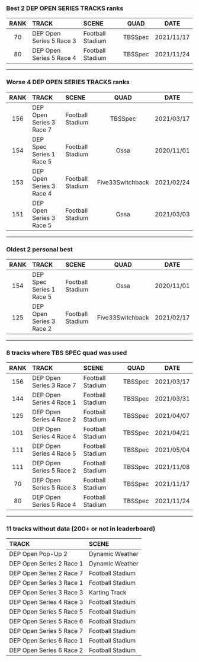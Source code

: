 ### Best 2 DEP OPEN SERIES TRACKS ranks
|RANK|TRACK|SCENE|QUAD|DATE|
|:---:|:---|:---|:---:|:---:|
|70|DEP Open Series 5 Race 3|Football Stadium|TBSSpec|2021/11/17|
|80|DEP Open Series 5 Race 4|Football Stadium|TBSSpec|2021/11/24|
---
### Worse 4 DEP OPEN SERIES TRACKS ranks
|RANK|TRACK|SCENE|QUAD|DATE|
|:---:|:---|:---|:---:|:---:|
|156|DEP Open Series 3 Race 7|Football Stadium|TBSSpec|2021/03/17|
|154|DEP Spec Series 1 Race 5|Football Stadium|Ossa|2020/11/01|
|153|DEP Open Series 3 Race 4|Football Stadium|Five33Switchback|2021/02/24|
|151|DEP Open Series 3 Race 5|Football Stadium|Ossa|2021/03/03|
---
### Oldest 2 personal best
|RANK|TRACK|SCENE|QUAD|DATE|
|:---:|:---|:---|:---:|:---:|
|154|DEP Spec Series 1 Race 5|Football Stadium|Ossa|2020/11/01|
|125|DEP Open Series 3 Race 2|Football Stadium|Five33Switchback|2021/02/17|
---
### 8 tracks where TBS SPEC quad was used
|RANK|TRACK|SCENE|QUAD|DATE|
|:---:|:---|:---|:---:|:---:|
|156|DEP Open Series 3 Race 7|Football Stadium|TBSSpec|2021/03/17|
|144|DEP Open Series 4 Race 1|Football Stadium|TBSSpec|2021/03/31|
|125|DEP Open Series 4 Race 2|Football Stadium|TBSSpec|2021/04/07|
|101|DEP Open Series 4 Race 4|Football Stadium|TBSSpec|2021/04/21|
|111|DEP Open Series 4 Race 5|Football Stadium|TBSSpec|2021/05/04|
|111|DEP Open Series 5 Race 2|Football Stadium|TBSSpec|2021/11/08|
|70|DEP Open Series 5 Race 3|Football Stadium|TBSSpec|2021/11/17|
|80|DEP Open Series 5 Race 4|Football Stadium|TBSSpec|2021/11/24|
---
### 11 tracks without data (200+ or not in leaderboard)
|TRACK|SCENE|
|:---|:---|
|DEP Open Pop-Up 2|Dynamic Weather|
|DEP Open Series 2 Race 1|Dynamic Weather|
|DEP Open Series 2 Race 7|Football Stadium|
|DEP Open Series 3 Race 1|Football Stadium|
|DEP Open Series 3 Race 3|Karting Track|
|DEP Open Series 4 Race 3|Football Stadium|
|DEP Open Series 5 Race 5|Football Stadium|
|DEP Open Series 5 Race 6|Football Stadium|
|DEP Open Series 5 Race 7|Football Stadium|
|DEP Open Series 6 Race 1|Football Stadium|
|DEP Open Series 6 Race 2|Football Stadium|
